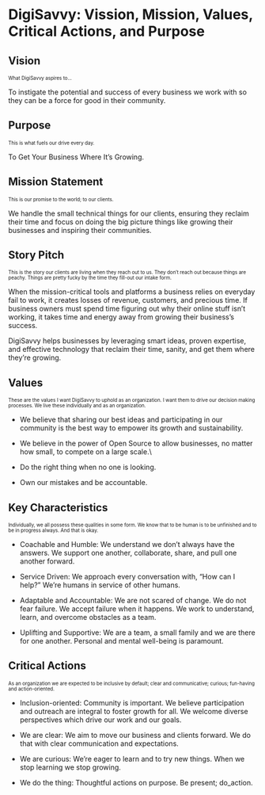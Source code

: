 # DigiSavvy: Vission, Mission, Values, Critical Actions, and Purpose

## Vision
<sub><sup>What DigiSavvy aspires to...</sub></sup>

To instigate the potential and success of every business we work with so they can be a force for good in their community.

## Purpose
<sub><sup>This is what fuels our drive every day.</sub></sup>

To Get Your Business Where It’s Growing.

## Mission Statement
<sub><sup>This is our promise to the world; to our clients.</sub></sup> 

We handle the small technical things for our clients, ensuring they reclaim their time and focus on doing the big picture things like growing their businesses and inspiring their communities.

## Story Pitch
<sub><sup>This is the story our clients are living when they reach out to us. They don’t reach out because things are peachy. Things are pretty fucky by the time they fill-out our intake form. </sub></sup>

When the mission-critical tools and platforms a business relies on everyday fail to work, it creates losses of revenue, customers, and precious time.
If business owners must spend time figuring out why their online stuff isn’t working, it takes time and energy away from growing their business’s success.

DigiSavvy helps businesses by leveraging smart ideas, proven expertise, and effective technology that reclaim their time, sanity, and get them where they’re growing.

## Values
<sub><sup>These are the values I want DigiSavvy to uphold as an organization. I want them to drive our decision making processes. We live these individually and as an organization.</sub></sup>

* We believe that sharing our best ideas and participating in our community is the best way to empower its growth and sustainability.

* We believe in the power of Open Source to allow businesses, no matter how small, to compete on a large scale.\

* Do the right thing when no one is looking.

* Own our mistakes and be accountable.

## Key Characteristics
<sub><sup>Individually, we all possess these qualities in some form. We know that to be human is to be unfinished and to be in progress always. And that is okay.</sub></sup>

* Coachable and Humble: We understand we don’t always have the answers. We support one another, collaborate, share, and pull one another forward. 


* Service Driven: We approach every conversation with, “How can I help?” We’re humans in service of other humans.


* Adaptable and Accountable: We are not scared of change. We do not fear failure. We accept failure when it happens. We work to understand, learn, and overcome obstacles as a team.


* Uplifting and Supportive: We are a team, a small family and we are there for one another. Personal and mental well-being is paramount.

## Critical Actions
<sub><sup>As an organization we are expected to be inclusive by default; clear and communicative; curious; fun-having and action-oriented.</sub></sup>

* Inclusion-oriented: Community is important. We believe participation and outreach are integral to foster growth for all. We welcome diverse perspectives which drive our work and our goals.


* We are clear: We aim to move our business and clients forward. We do that with clear communication and expectations. 


* We are curious: We’re eager to learn and to try new things. When we stop learning we stop growing.


* We do the thing: Thoughtful actions on purpose. Be present; do_action. 
